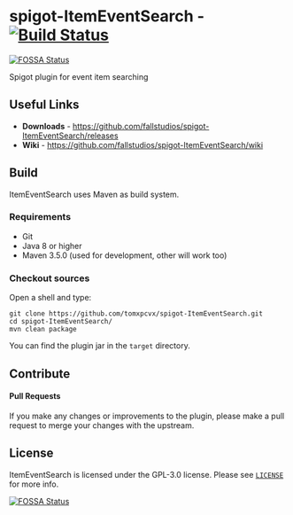 # spigot-ItemEventSearch - [![Build Status](https://travis-ci.org/tomxpcvx/spigot-ItemEventSearch.svg?branch=master)](https://travis-ci.org/tomxpcvx/spigot-ItemEventSearch)
[![FOSSA Status](https://app.fossa.io/api/projects/git%2Bgithub.com%2Ftomxpcvx%2Fspigot-ItemEventSearch.svg?type=shield)](https://app.fossa.io/projects/git%2Bgithub.com%2Ftomxpcvx%2Fspigot-ItemEventSearch?ref=badge_shield)

Spigot plugin for event item searching

## Useful Links
* **Downloads** - <https://github.com/fallstudios/spigot-ItemEventSearch/releases>
* **Wiki** - <https://github.com/fallstudios/spigot-ItemEventSearch/wiki>

## Build
ItemEventSearch uses Maven as build system.

### Requirements
* Git
* Java 8 or higher
* Maven 3.5.0 (used for development, other will work too)

### Checkout sources
Open a shell and type:
```
git clone https://github.com/tomxpcvx/spigot-ItemEventSearch.git
cd spigot-ItemEventSearch/
mvn clean package
```
You can find the plugin jar in the `target` directory.

## Contribute
#### Pull Requests
If you make any changes or improvements to the plugin, please make a pull request to merge your changes with the upstream.

## License
ItemEventSearch is licensed under the GPL-3.0 license. Please see [`LICENSE`](https://github.com/tomxpcvx/spigot-ItemEventSearch/blob/master/LICENSE) for more info.


[![FOSSA Status](https://app.fossa.io/api/projects/git%2Bgithub.com%2Ftomxpcvx%2Fspigot-ItemEventSearch.svg?type=large)](https://app.fossa.io/projects/git%2Bgithub.com%2Ftomxpcvx%2Fspigot-ItemEventSearch?ref=badge_large)